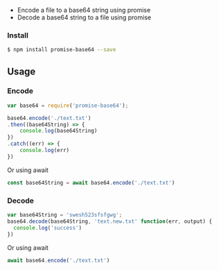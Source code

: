 <!-- # file-base64 [![Build Status](https://travis-ci.org/forsigner/file-base64.svg?branch=master)](https://travis-ci.org/forsigner/file-base64) [![NPM Version](http://img.shields.io/npm/v/file-base64.svg?style=flat)](https://www.npmjs.org/package/file-base64) -->

- Encode a file to a base64 string using promise
- Decode a base64 string to a file using promise


### Install

``` bash
$ npm install promise-base64 --save
```

## Usage

### Encode

``` js
var base64 = require('promise-base64');

base64.encode('./text.txt')
.then((base64String) => {
    console.log(base64String)
})
.catch((err) => {
    console.log(err)
})
```

Or using await

``` js
const base64String = await base64.encode('./text.txt')
```

### Decode

``` js
var base64String = 'swesh523sfsfgwg';
base64.decode(base64String, 'text.new.txt' function(err, output) {
  console.log('success')
})
```

Or using await
``` js
await base64.encode('./text.txt')
```
